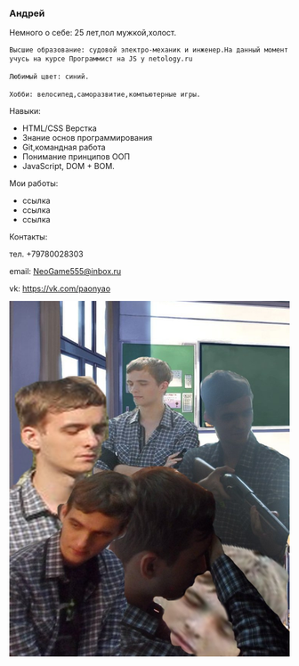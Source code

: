 ### Андрей

Немного о себе:
    25 лет,пол мужкой,холост.

    Высшие образование: судовой электро-механик и инженер.На данный момент учусь на курсе Программист на JS у netology.ru
    
    Любимый цвет: синий.
    
    Хобби: велосипед,саморазвитие,компьютерные игры.

Навыки:
* HTML/CSS Верстка
* Знание основ программирования
* Git,командная работа
* Понимание принципов ООП
* JavaScript, DOM + BOM.


Мои работы:
* ссылка
* ссылка
* ссылка


Контакты:

тел. +79780028303

email: NeoGame555@inbox.ru

vk: https://vk.com/paonyao


![alt text](img/M97pz1D5Hqw.jpg)

